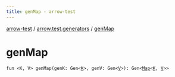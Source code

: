 ```yaml
---
title: genMap - arrow-test
---
```


[arrow-test](../index.html) / [arrow.test.generators](index.html) / [genMap](./gen-map.html)

# genMap

`fun <K, V> genMap(genK: Gen<`[`K`](gen-map.html#K)`>, genV: Gen<`[`V`](gen-map.html#V)`>): Gen<`[`Map`](https://kotlinlang.org/api/latest/jvm/stdlib/kotlin.collections/-map/index.html)`<`[`K`](gen-map.html#K)`, `[`V`](gen-map.html#V)`>>`